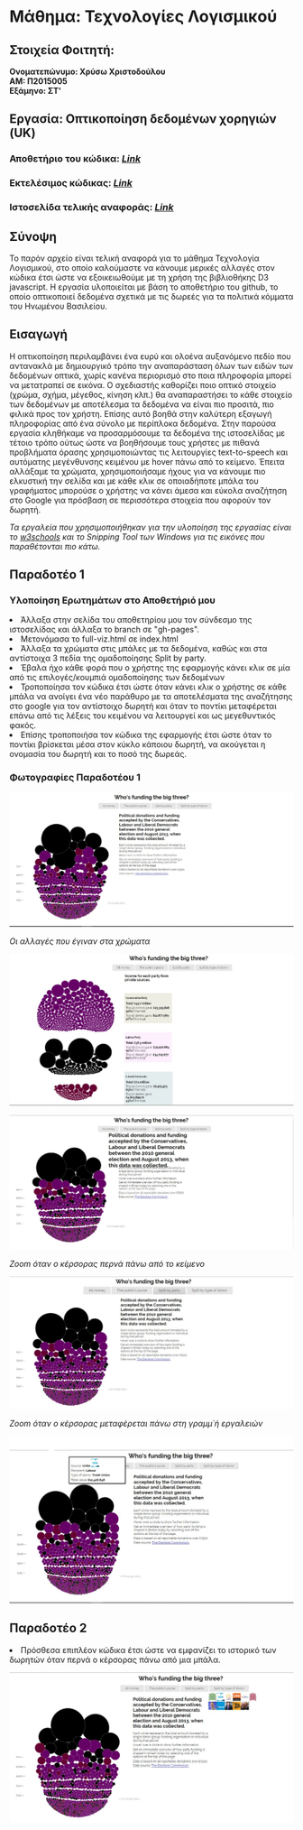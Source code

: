 # Μάθημα: Τεχνολογίες Λογισμικού

## Στοιχεία Φοιτητή:
<strong>Ονοματεπώνυμο: Χρύσω Χριστοδούλου<br>
ΑΜ: Π2015005<br>
Εξάμηνο: ΣΤ'<br></strong>

## Εργασία: Οπτικοποίηση δεδομένων χορηγιών (UK)

### Αποθετήριο του κώδικα: _[Link](https://github.com/p15chri2/D3js-uk-political-donations/tree/gh-pages)_
### Εκτελέσιμος κώδικας: _[Link](https://p15chri2.github.io/D3js-uk-political-donations/)_
### Ιστοσελίδα τελικής αναφοράς: _[Link](https://p15chri2.github.io/FINAL-REPORT-CHRYSO-CHRISTODOULOU-2015005/)_

## Σύνοψη

Το παρόν αρχείο είναι τελική αναφορά για το μάθημα Τεχνολογία Λογισμικού, στο οποίο καλούμαστε να κάνουμε μερικές αλλαγές στον κώδικα έτσι ώστε να εξοικειωθούμε με τη χρήση της βιβλιοθήκης D3 javascript. Η εργασία υλοποιείται με βάση το αποθετήριο του github, το οποίο οπτικοποιεί δεδομένα σχετικά με τις δωρεές για τα πολιτικά κόμματα του Ηνωμένου Βασιλείου. 

## Εισαγωγή

Η οπτικοποίηση περιλαμβάνει ένα ευρύ και ολοένα αυξανόμενο πεδίο που αντανακλά με δημιουργικό τρόπο την αναπαράσταση όλων των ειδών των δεδομένων οπτικά, χωρίς κανένα περιορισμό στο ποια πληροφορία μπορεί να μετατραπεί σε εικόνα. Ο σχεδιαστής καθορίζει ποιο οπτικό στοιχείο (χρώμα, σχήμα, μέγεθος, κίνηση κλπ.) θα αναπαραστήσει το κάθε στοιχείο των δεδομένων με αποτέλεσμα τα δεδομένα να είναι πιο προσιτά, πιο φιλικά προς τον χρήστη. Επίσης αυτό βοηθά στην καλύτερη εξαγωγή πληροφορίας από ένα σύνολο με περίπλοκα δεδομένα.
Στην παρούσα εργασία κληθήκαμε να προσαρμόσουμε τα δεδομένα της ιστοσελίδας με τέτοιο τρόπο ούτως ώστε να βοηθήσουμε τους χρήστες με πιθανά προβλήματα όρασης χρησιμοποιώντας τις λειτουργίες text-to-speech και αυτόματης μεγένθυνσης κειμένου με hover πάνω από το κείμενο. Έπειτα αλλάξαμε τα χρώματα, χρησιμοποιήσαμε ήχους για να κάνουμε πιο ελκυστική την σελίδα και με κάθε κλικ σε οποιαδήποτε μπάλα του γραφήματος μπορούσε ο χρήστης να κάνει άμεσα και εύκολα αναζήτηση στο Google για πρόσβαση σε περισσότερα στοιχεία που αφορούν τον δωρητή. 


_Τα εργαλεία που χρησιμοποιήθηκαν για την υλοποίηση της εργασίας είναι το [w3schools](https://www.w3schools.com/) και το Snipping Tool των Windows για τις εικόνες που παραθέτονται πιο κάτω._

## Παραδοτέο 1
### Υλοποίηση Ερωτημάτων στο Αποθετήριό μου
<or>
 <li>Άλλαξα στην σελίδα του αποθετηρίου μου τον σύνδεσμο της ιστοσελίδας και άλλαξα το branch σε "gh-pages".</li>
 <li>Μετονόμασα το full-viz.html σε index.html </li>
<li>Άλλαξα τα χρώματα στις μπάλες με τα δεδομένα, καθώς και στα αντίστοιχα 3 πεδία της ομαδοποίησης Split by party.</li>
 <li>Έβαλα ήχο κάθε φορά που ο χρήστης της εφαρμογής κάνει κλικ σε μία από τις επιλογές/κουμπιά ομαδοποίησης των δεδομένων</li>
 <li>Τροποποίησα τον κώδικα έτσι ώστε όταν κάνει κλικ ο χρήστης σε κάθε μπάλα να ανοίγει ένα νέο παράθυρο με τα αποτελέσματα της αναζήτησης στο google για τον αντίστοιχο δωρητή και όταν το ποντίκι μεταφέρεται επάνω από τις λέξεις του κειμένου να λειτουργεί και ως μεγεθυντικός φακός.</li>
<li>Επίσης τροποποιήσα τον κώδικα της εφαρμογής έτσι ώστε όταν το ποντίκι βρίσκεται μέσα στον κύκλο κάποιου δωρητή, να ακούγεται η ονομασία του δωρητή και το ποσό της δωρεάς.</li> 
  </or>

### Φωτογραφίες Παραδοτέου 1
  
 ![Image of the landing page](https://github.com/p15chri2/FINAL-REPORT-CHRYSO-CHRISTODOULOU-2015005/blob/master/1.JPG?raw=true)
 
 _Οι αλλαγές που έγιναν στα χρώματα_
 
 
 ![Image of the landing page](https://github.com/p15chri2/FINAL-REPORT-CHRYSO-CHRISTODOULOU-2015005/blob/master/5.JPG?raw=true)
 

  
 ![Image of the landing page](https://github.com/p15chri2/FINAL-REPORT-CHRYSO-CHRISTODOULOU-2015005/blob/master/2.JPG?raw=true)
 
  _Zoom όταν ο κέρσορας περνά πάνω από το κείμενο_
  
 ![Image of the landing page](https://github.com/p15chri2/FINAL-REPORT-CHRYSO-CHRISTODOULOU-2015005/blob/master/3.JPG?raw=true)
 
  _Zoom όταν ο κέρσορας μεταφέρεται πάνω στη γραμμ΄ή εργαλειών_
 
 
 
 ![Image of the landing page](https://github.com/p15chri2/FINAL-REPORT-CHRYSO-CHRISTODOULOU-2015005/blob/master/4.JPG?raw=true)


 
 
 
 ## Παραδοτέο 2
 
  <or>
 <li>Πρόσθεσα επιπλέον κώδικα έτσι ώστε να εμφανίζει το ιστορικό των δωρητών όταν περνά ο κέρσορας πάνω από μια μπάλα.</li>
  </or>
  
   ![Image of the landing page](https://github.com/p15chri2/FINAL-REPORT-CHRYSO-CHRISTODOULOU-2015005/blob/master/6.JPG?raw=true)

  

